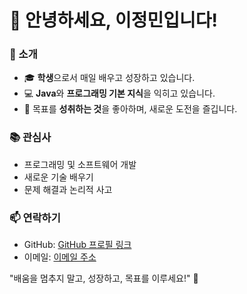 # 👋 안녕하세요, 이정민입니다!

### 🌱 소개
- 🎓 **학생**으로서 매일 배우고 성장하고 있습니다.  
- 💻 **Java**와 **프로그래밍 기본 지식**을 익히고 있습니다.  
- 🚀 목표를 **성취하는 것**을 좋아하며, 새로운 도전을 즐깁니다.  

### 📚 관심사
- 프로그래밍 및 소프트웨어 개발  
- 새로운 기술 배우기  
- 문제 해결과 논리적 사고  

### 📫 연락하기
- GitHub: [GitHub 프로필 링크](#)  
- 이메일: [이메일 주소](#)  

"배움을 멈추지 말고, 성장하고, 목표를 이루세요!" 🚀
